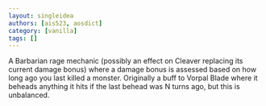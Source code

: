 ```yaml
---
layout: singleidea
authors: [ais523, aosdict]
category: [vanilla]
tags: []
---
```

A Barbarian rage mechanic (possibly an effect on Cleaver replacing its current damage bonus) where a damage bonus is assessed based on how long ago you last killed a monster. Originally a buff to Vorpal Blade where it beheads anything it hits if the last behead was N turns ago, but this is unbalanced.
